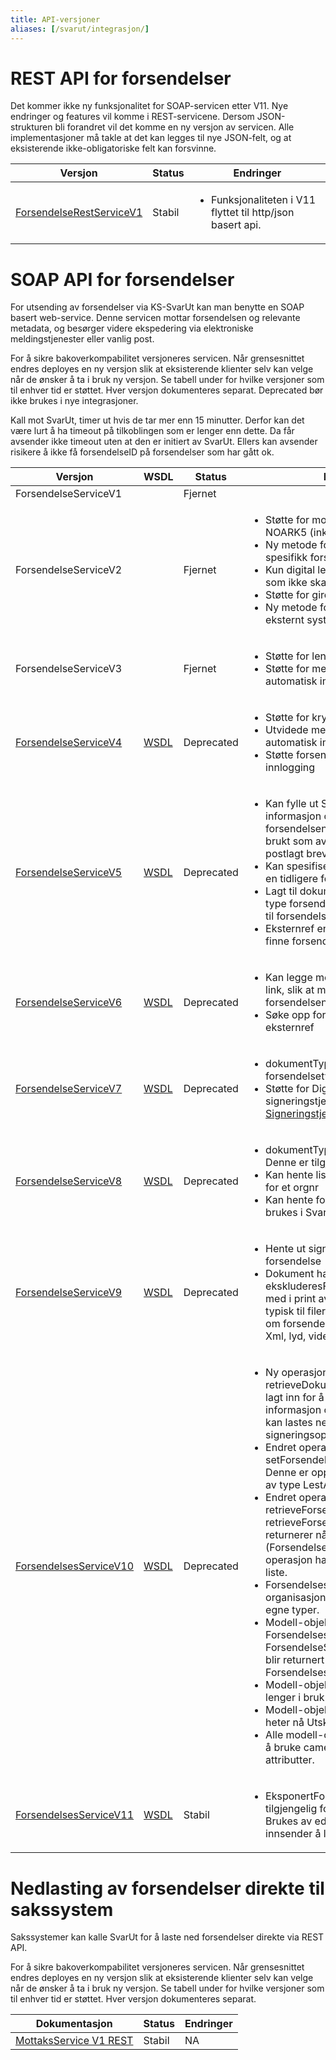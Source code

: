 ```yaml
---
title: API-versjoner
aliases: [/svarut/integrasjon/]
---
```


# REST API for forsendelser

Det kommer ikke ny funksjonalitet for SOAP-servicen etter V11. Nye endringer og features vil komme i REST-servicene.
Dersom JSON-strukturen bli forandret vil det komme en ny versjon av servicen. Alle implementasjoner må takle at det kan legges til nye JSON-felt, og at eksisterende ikke-obligatoriske felt kan forsvinne.

| Versjon                            | Status | Endringer                                                                  |
|------------------------------------|--------|----------------------------------------------------------------------------|
| [ForsendelseRestServiceV1](restv1) | Stabil | <ul><li>Funksjonaliteten i V11 flyttet til http/json basert api.</li></ul> |

# SOAP API for forsendelser

For utsending av forsendelser via KS-SvarUt kan man benytte en SOAP basert web-service. Denne servicen mottar forsendelsen og relevante metadata, og besørger videre ekspedering via elektroniske meldingstjenester eller vanlig post.

For å sikre bakoverkompabilitet versjoneres servicen. Når grensesnittet endres deployes en ny versjon slik at eksisterende klienter selv kan velge når de ønsker å ta i bruk ny versjon. Se tabell under for hvilke versjoner som til enhver tid er støttet. Hver versjon dokumenteres separat. Deprecated bør ikke brukes i nye integrasjoner.

Kall mot SvarUt, timer ut hvis de tar mer enn 15 minutter. Derfor kan det være lurt å ha timeout på tilkoblingen som er lenger enn dette. Da får avsender ikke timeout uten at den er initiert av SvarUt. Ellers kan avsender risikere å ikke få forsendelseID på forsendelser som har gått ok.

| Versjon                                                       | WSDL                                                                                  | Status     | Endringer                                                                                                                                                                                                                                                                                                                                                                                                                                                                                                                                                                                                                                                                                                                                                                                                                                                                                                                                                                                                                     |
|---------------------------------------------------------------|---------------------------------------------------------------------------------------|------------|-------------------------------------------------------------------------------------------------------------------------------------------------------------------------------------------------------------------------------------------------------------------------------------------------------------------------------------------------------------------------------------------------------------------------------------------------------------------------------------------------------------------------------------------------------------------------------------------------------------------------------------------------------------------------------------------------------------------------------------------------------------------------------------------------------------------------------------------------------------------------------------------------------------------------------------------------------------------------------------------------------------------------------|
| ForsendelseServiceV1                                          |                                                                                       | Fjernet    |                                                                                                                                                                                                                                                                                                                                                                                                                                                                                                                                                                                                                                                                                                                                                                                                                                                                                                                                                                                                                               | 
| ForsendelseServiceV2                                          |                                                                                       | Fjernet    | <ul><li>Støtte for mottakeradresse ihht NOARK5 (inkl. Land)</li><li>Ny metode for å hente historikk for en spesifikk forsendelse</li><li>Kun digital levering (dvs. dokumenter som ikke skal til print)</li><li>Støtte for giroark i forsendelse</li><li>Ny metode for å sette status lest fra eksternt system</li></ul>                                                                                                                                                                                                                                                                                                                                                                                                                                                                                                                                                                                                                                                                                                      |
| ForsendelseServiceV3                                          |                                                                                       | Fjernet    | <ul><li>Støtte for lenker i forsendelser</li><li>Støtte for metadata til bruk i automatisk import service</li></ul>                                                                                                                                                                                                                                                                                                                                                                                                                                                                                                                                                                                                                                                                                                                                                                                                                                                                                                           | 
| [ForsendelseServiceV4](/integrasjon/forsendelseservicev4)     | [WSDL](https://svarut.ks.no/tjenester/forsendelseservice/ForsendelsesServiceV4?wsdl)  | Deprecated | <ul><li>Støtte for krypterte forsendelser</li><li>Utvidede metadata til bruk i automatisk import service</li><li>Støtte forsendelser som krever nivå4-innlogging</li></ul>                                                                                                                                                                                                                                                                                                                                                                                                                                                                                                                                                                                                                                                                                                                                                                                                                                                    |
| [ForsendelseServiceV5](/integrasjon/forsendelseservicev5)     | [WSDL](https://svarut.ks.no/tjenester/forsendelseservice/ForsendelsesServiceV5?wsdl)  | Deprecated | <ul><li>Kan fylle ut SvarSendesTil for å gi informasjon om hvem svar på forsendelsen skal sendes til. Dette blir brukt som avsenderadresse på postlagt brev også.</li><li>Kan spesifisere om dette er et svar på en tidligere forsendelse.</li><li>Lagt til dokumentType for å si hvilken type forsendelse dette er(blir renamet til forsendelseType i v7)</li><li>Eksternref en id som kan brukes til å finne forsendelser</li></ul>                                                                                                                                                                                                                                                                                                                                                                                                                                                                                                                                                                                         |
| [ForsendelseServiceV6](/integrasjon/forsendelseservicev6)     | [WSDL](https://svarut.ks.no/tjenester/forsendelseservice/ForsendelsesServiceV6?wsdl)  | Deprecated | <ul><li>Kan legge med svar på forsendelse link, slik at mottaker kan svare på forsendelsen.</li><li>Søke opp forsendelseid basert på eksternref</li></ul>                                                                                                                                                                                                                                                                                                                                                                                                                                                                                                                                                                                                                                                                                                                                                                                                                                                                     |
| [ForsendelseServiceV7](/integrasjon/forsendelseservicev7)     | [WSDL](https://svarut.ks.no/tjenester/forsendelseservice/ForsendelsesServiceV7?wsdl)  | Deprecated | <ul><li>dokumentType heter nå forsendelsetype</li><li>Støtte for Digdir sin signeringstjeneste. Beskrivelse av [Signeringstjeneste](Signeringstjeneste)</li></ul>                                                                                                                                                                                                                                                                                                                                                                                                                                                                                                                                                                                                                                                                                                                                                                                                                                                             |
| [ForsendelseServiceV8](/integrasjon/forsendelseservicev8)     | [WSDL](https://svarut.ks.no/tjenester/forsendelseservice/ForsendelsesServiceV8?wsdl)  | Deprecated | <ul><li>dokumentType lagt til på hver fil. Denne er tilgjengelig i Svarinn. </li><li>Kan hente liste med mottakersystem for et orgnr</li><li>Kan hente forsendelseTyper som kan brukes i SvarUt</li></ul>                                                                                                                                                                                                                                                                                                                                                                                                                                                                                                                                                                                                                                                                                                                                                                                                                     |
| [ForsendelseServiceV9](/integrasjon/forsendelseservicev9)     | [WSDL](https://svarut.ks.no/tjenester/forsendelseservice/ForsendelsesServiceV9?wsdl)  | Deprecated | <ul><li>Hente ut signeringshistorikk på en forsendelse</li><li>Dokument har fått ekskluderesFraPrint, da er ikke filen med i print av forsendelsen. Brukes typisk til filer som kun er interesange om forsendelsen lastes ned digitalt. Xml, lyd, video filer osv.</li></ul>                                                                                                                                                                                                                                                                                                                                                                                                                                                                                                                                                                                                                                                                                                                                                  |
| [ForsendelsesServiceV10](/integrasjon/forsendelsesservicev10) | [WSDL](https://svarut.ks.no/tjenester/forsendelseservice/ForsendelsesServiceV10?wsdl) | Deprecated | <ul><li> Ny operasjon: retrieveDokumentMetadata. Denne er lagt inn for å kunne hente ut informasjon om bl.a. hvor dokumentet kan lastes ned og eventuelt lenke til signeringsoppdrag.</li><li> Endret operasjon: setForsendelseLestAvEksterntSystem. Denne er oppdatert til å ta imot objekt av type LestAv.</li><li> Endret operasjoner: retrieveForsendelsesStatus og retrieveForsendelsesStatuser, begge returnerer nå samme modell-objekt (ForsendelsesStatus). Sistnevnte operasjon har pakket resultatet i en liste.</li><li> Forsendelsesid og organisasjonsnummer er kapslet inn i egne typer.</li><li> Modell-objektet StatusResult heter nå ForsendelsesStatus. Gamle ForsendelseStatus heter nå Status og blir returnert som en del av ForsendelsesStatus.</li><li> Modell-objektet Brevpost er ikke lenger i bruk og er fjernet.</li><li> Modell-objektet PrintKonfigurasjon heter nå UtskriftsKonfigurasjon.</li><li> Alle modell-objektene er oppdatert til å bruke camelCase på felt og attributter.</li></ul> |
| [ForsendelsesServiceV11](soapv11)                             | [WSDL](https://svarut.ks.no/tjenester/forsendelseservice/ForsendelsesServiceV11?wsdl) | Stabil     | <ul><li>EksponertFor, kan gjør forsendelse tilgjengelig for andre enn mottaker. Brukes av edialog for å tilate innsender å laste ned filene. </li></ul>                                                                                                                                                                                                                                                                                                                                                                                                                                                                                                                                                                                                                                                                                                                                                                                                                                                                       |



# Nedlasting av forsendelser direkte til sakssystem

Sakssystemer kan kalle SvarUt for å laste ned forsendelser direkte via REST API.

For å sikre bakoverkompabilitet versjoneres servicen. Når grensesnittet endres deployes en ny versjon slik at eksisterende klienter selv kan velge når de ønsker å ta i bruk ny versjon. Se tabell under for hvilke versjoner som til enhver tid er støttet. Hver versjon dokumenteres separat.

| Dokumentasjon                          | Status | Endringer |
|----------------------------------------|--------|-----------|
| [MottaksService V1 REST](svarinn-rest) | Stabil | NA        |
